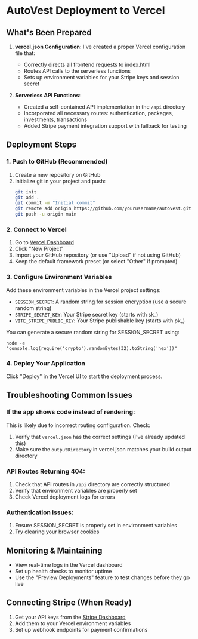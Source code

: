 # AutoVest Deployment to Vercel

## What's Been Prepared

1. **vercel.json Configuration**: I've created a proper Vercel configuration file that:
   - Correctly directs all frontend requests to index.html
   - Routes API calls to the serverless functions
   - Sets up environment variables for your Stripe keys and session secret

2. **Serverless API Functions**: 
   - Created a self-contained API implementation in the `/api` directory
   - Incorporated all necessary routes: authentication, packages, investments, transactions
   - Added Stripe payment integration support with fallback for testing

## Deployment Steps

### 1. Push to GitHub (Recommended)

1. Create a new repository on GitHub
2. Initialize git in your project and push:
   ```bash
   git init
   git add .
   git commit -m "Initial commit"
   git remote add origin https://github.com/yourusername/autovest.git
   git push -u origin main
   ```

### 2. Connect to Vercel

1. Go to [Vercel Dashboard](https://vercel.com/dashboard)
2. Click "New Project" 
3. Import your GitHub repository (or use "Upload" if not using GitHub)
4. Keep the default framework preset (or select "Other" if prompted)

### 3. Configure Environment Variables

Add these environment variables in the Vercel project settings:

- `SESSION_SECRET`: A random string for session encryption (use a secure random string)
- `STRIPE_SECRET_KEY`: Your Stripe secret key (starts with sk_)
- `VITE_STRIPE_PUBLIC_KEY`: Your Stripe publishable key (starts with pk_)

You can generate a secure random string for SESSION_SECRET using:
```
node -e "console.log(require('crypto').randomBytes(32).toString('hex'))"
```

### 4. Deploy Your Application

Click "Deploy" in the Vercel UI to start the deployment process.

## Troubleshooting Common Issues

### If the app shows code instead of rendering:

This is likely due to incorrect routing configuration. Check:
1. Verify that `vercel.json` has the correct settings (I've already updated this)
2. Make sure the `outputDirectory` in vercel.json matches your build output directory

### API Routes Returning 404:

1. Check that API routes in `/api` directory are correctly structured
2. Verify that environment variables are properly set
3. Check Vercel deployment logs for errors

### Authentication Issues:

1. Ensure SESSION_SECRET is properly set in environment variables
2. Try clearing your browser cookies

## Monitoring & Maintaining

- View real-time logs in the Vercel dashboard
- Set up health checks to monitor uptime
- Use the "Preview Deployments" feature to test changes before they go live

## Connecting Stripe (When Ready)

1. Get your API keys from the [Stripe Dashboard](https://dashboard.stripe.com/apikeys)
2. Add them to your Vercel environment variables
3. Set up webhook endpoints for payment confirmations
